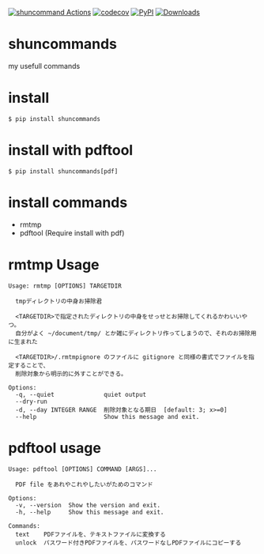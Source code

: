[![shuncommand Actions](https://github.com/mypaceshun/shuncommands/actions/workflows/main.yml/badge.svg)](https://github.com/mypaceshun/shuncommands/actions/workflows/main.yml)
[![codecov](https://codecov.io/gh/mypaceshun/shuncommands/branch/main/graph/badge.svg?token=6Z6O1J3K0E)](https://codecov.io/gh/mypaceshun/shuncommands)
[![PyPI](https://img.shields.io/pypi/v/shuncommands?style=plastic)](https://pypi.org/project/shuncommands/)
[![Downloads](https://static.pepy.tech/badge/shuncommands)](https://pepy.tech/project/shuncommands)
# shuncommands

my usefull commands


# install

```
$ pip install shuncommands
```

# install with pdftool

```
$ pip install shuncommands[pdf]
```

# install commands

  * rmtmp
  * pdftool (Require install with pdf)

# rmtmp Usage

```
Usage: rmtmp [OPTIONS] TARGETDIR

  tmpディレクトリの中身お掃除君

  <TARGETDIR>で指定されたディレクトリの中身をせっせとお掃除してくれるかわいいやつ。
  自分がよく ~/document/tmp/ とか雑にディレクトリ作ってしまうので、それのお掃除用に生まれた

  <TARGETDIR>/.rmtmpignore のファイルに gitignore と同様の書式でファイルを指定することで、
  削除対象から明示的に外すことができる。

Options:
  -q, --quiet              quiet output
  --dry-run
  -d, --day INTEGER RANGE  削除対象となる期日  [default: 3; x>=0]
  --help                   Show this message and exit.
```

# pdftool usage

```
Usage: pdftool [OPTIONS] COMMAND [ARGS]...

  PDF file をあれやこれやしたいがためのコマンド

Options:
  -v, --version  Show the version and exit.
  -h, --help     Show this message and exit.

Commands:
  text    PDFファイルを、テキストファイルに変換する
  unlock  パスワード付きPDFファイルを、パスワードなしPDFファイルにコピーする
```
